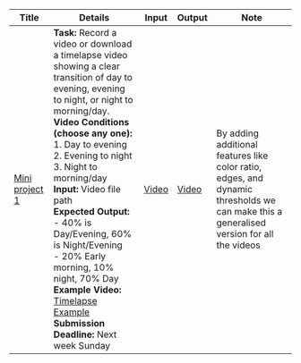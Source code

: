 | Title | Details | Input | Output | Note |
|------------|----------|---------------|---|-----------------|
| [Mini project 1](https://github.com/Arshapjoy/computer_vision_genai/blob/main/Assignments/1.day_and_night_classification.py) |  **Task:** Record a video or download a timelapse video showing a clear transition of day to evening, evening to night, or night to morning/day.<br>**Video Conditions (choose any one):**<br>1. Day to evening<br>2. Evening to night<br>3. Night to morning/day<br>**Input:** Video file path<br>**Expected Output:**<br>- 40% is Day/Evening, 60% is Night/Evening<br>- 20% Early morning, 10% night, 70% Day<br>**Example Video:** [Timelapse Example](https://www.youtube.com/watch?v=jNEjw1fMk-8)<br>**Submission Deadline:** Next week Sunday |[Video](https://github.com/Arshapjoy/computer_vision_genai/blob/main/Assignments/data/timelapse.mp4) |[Video](https://youtu.be/4HRtXlG4I5o)|By adding additional features like color ratio, edges, and dynamic thresholds we can make this a generalised version for all the videos|
